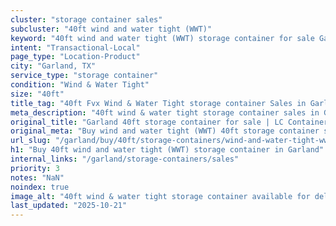 ```yaml
---
cluster: "storage container sales"
subcluster: "40ft wind and water tight (WWT)"
keyword: "40ft wind and water tight (WWT) storage container for sale Garland, TX"
intent: "Transactional-Local"
page_type: "Location-Product"
city: "Garland, TX"
service_type: "storage container"
condition: "Wind & Water Tight"
size: "40ft"
title_tag: "40ft Fvx Wind & Water Tight storage container Sales in Garland | LC Container"
meta_description: "40ft wind & water tight storage container sales in Garland. Fast delivery, competitive pricing. Serving storage containers area. Quote ID: SQK. Call (214) 524-4168 for your free quote today."
original_title: "Garland 40ft storage container for sale | LC Container"
original_meta: "Buy wind and water tight (WWT) 40ft storage container sale with local delivery in Garland, TX. LC Container — local Since 2003. Request a fast quote today."
url_slug: "/garland/buy/40ft/storage-containers/wind-and-water-tight-wwt"
h1: "Buy 40ft wind and water tight (WWT) storage container in Garland"
internal_links: "/garland/storage-containers/sales"
priority: 3
notes: "NaN"
noindex: true
image_alt: "40ft wind & water tight storage container available for delivery in Garland"
last_updated: "2025-10-21"
---
```


<!-- TODO: Add unique city/inventory copy, images, and internal links here. -->
